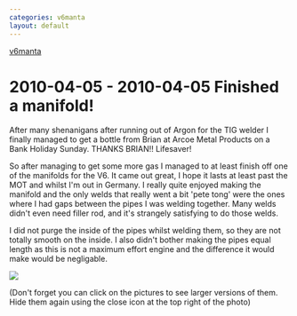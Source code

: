```yaml
---
categories: v6manta
layout: default
---
```


[v6manta](/v6manta)

# 2010-04-05 - 2010-04-05 Finished a manifold!
After many shenanigans after running out of Argon for the TIG welder I finally managed to get a bottle from Brian at Arcoe Metal Products on a Bank Holiday Sunday. THANKS BRIAN!! Lifesaver!

So after managing to get some more gas I managed to at least finish off one of the manifolds for the V6. It came out great, I hope it lasts at least past the MOT and whilst I'm out in Germany. I really quite enjoyed making the manifold and the only welds that really went a bit 'pete tong' were the ones where I had gaps between the pipes I was welding together. Many welds didn't even need filler rod, and it's strangely satisfying to do those welds.

I did not purge the inside of the pipes whilst welding them, so they are not totally smooth on the inside. I also didn't bother making the pipes equal length as this is not a maximum effort engine and the difference it would make would be negligable.

  ![](/img/v6manta/manta0241.jpg)    

(Don't forget you can click on the pictures to see larger versions of them. Hide them again using the close icon at the top right of the photo)